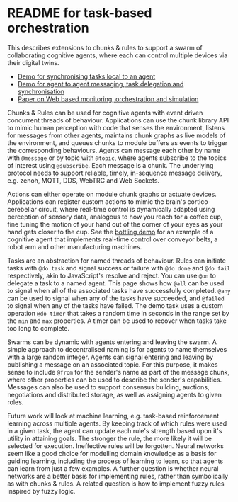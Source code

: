 # README for task-based orchestration

This describes extensions to chunks & rules to support a swarm of collaborating cognitive agents, where each can control multiple devices via their digital twins.

* [Demo for synchronising tasks local to an agent](https://www.w3.org/Data/demos/chunks/tasks/tasks/)
* [Demo for agent to agent messaging, task delegation and synchronisation](https://www.w3.org/Data/demos/chunks/tasks/swarm/)
* [Paper on Web based monitoring, orchestration and simulation](../../visualise/raggett-geics-2025.pdf)

Chunks & Rules can be used for cognitive agents with event driven concurrent threads of behaviour. Applications can use the chunk library API to mimic human perception with code that senses the environment, listens for messages from other agents, maintains chunk graphs as live models of the environment, and queues chunks to module buffers as events to trigger the corresponding behaviours. Agents can message each other by name with `@message` or by topic with `@topic`, where agents subscribe to the topics of interest using `@subscribe`. Each message is a chunk. The underlying protocol needs to support reliable, timely, in-sequence message delivery, e.g. zenoh, MQTT, DDS, WebTRC and Web Sockets.

Actions can either operate on module chunk graphs or actuate devices. Applications can register custom actions to mimic the brain's cortico-cerebellar circuit, where real-time control is dynamically adapted using perception of sensory data, analogous to how you reach for a coffee cup, fine tuning the motion of your hand out of the corner of your eyes as your hand gets closer to the cup. See the [bottling demo](https://www.w3.org/Data/demos/chunks/robot/) for an example of a cognitive agent that implements real-time control over conveyor belts, a robot arm and other manufacturing machines.

Tasks are an abstraction for named threads of behaviour. Rules can initiate tasks with `@do task` and signal success or failure with `@do done` and `@do fail` respectively, akin to JavaScript's resolve and reject. You can use `@on` to delegate a task to a named agent. This page shows how `@all` can be used to signal when all of the associated tasks have successfully completed. `@any` can be used to signal when any of the tasks have succeeded, and `@failed` to signal when any of the tasks have failed. The demo task uses a custom operation `@do timer` that takes a random time in seconds in the range set by the `min` and `max` properties. A timer can be used to recover when tasks take too long to complete.

Swarms can be dynamic with agents entering and leaving the swarm. A simple approach to decentralised naming is for agents to name themselves with a large random integer. Agents can signal entering and leaving by publishing a message on an associated topic. For this purpose, it makes sense to include `@from` for the sender's name as part of the message chunk, where other properties can be used to describe the sender's capabilities. Messages can also be used to support consensus building, auctions, negotiations and distributed storage, as well as assigning agents to given roles.

Future work will look at machine learning, e.g. task-based reinforcement learning across multiple agents. By keeping track of which rules were used in a given task, the agent can update each rule's strength based upon it's utility in attaining goals. The stronger the rule, the more likely it will be selected for execution. Ineffective rules will be forgotten. Neural networks seem like a good choice for modelling domain knowledge as a basis for guiding learning, including the process of learning to learn, so that agents can learn from just a few examples. A further question is whether neural networks are a better basis for implementing rules, rather than symbolically as with chunks & rules. A related question is how to implement fuzzy rules inspired by fuzzy logic.
